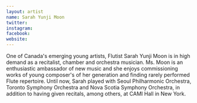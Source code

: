 ```yaml
---
layout: artist
name: Sarah Yunji Moon
twitter:
instagram:
facebook:
website:
---
```


One of Canada's emerging young artists, Flutist Sarah Yunji Moon is in high demand as a recitalist, chamber and orchestra musician. Ms. Moon is an enthusiastic ambassador of new music and she enjoys commissioning works of young composer's of her generation and finding rarely performed Flute repertoire. Until now, Sarah played with Seoul Philharmonic Orchestra, Toronto Symphony Orchestra and Nova Scotia Symphony Orchestra, in addition to having given recitals, among others, at CAMI Hall in New York.